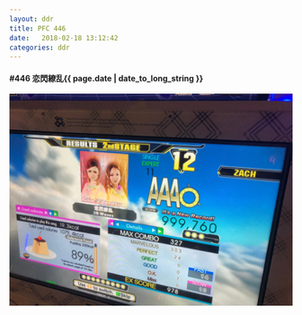 ```yaml
---
layout: ddr
title: PFC 446
date:   2018-02-18 13:12:42
categories: ddr
---
```


#### **#446** 恋閃繚乱<span class="pull-right">{{ page.date | date_to_long_string }}</span>
![](/images/pfc/446_恋閃繚乱.jpg)
